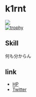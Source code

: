 # k1rnt

![](https://komarev.com/ghpvc/?username=k1rnt)  
[![trophy](https://github-profile-trophy.vercel.app/?username=k1rnt&theme=onedark&column=-1)](https://github.com/ryo-ma/github-profile-trophy)
## Skill
何も分からん

## link
- [HP](https://k1rnt.me)
- [Twitter](https://twitter.com/k1rnt)
